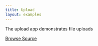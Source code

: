 ```yaml
---
title: Upload
layout: examples
---
```


The upload app demonstrates file uploads

<a class="btn btn-success btn-sm" href="https://github.com/revel/samples/tree/master/upload" role="button"><span class="glyphicon glyphicon-floppy-disk" aria-hidden="true"></span> Browse Source</a>


